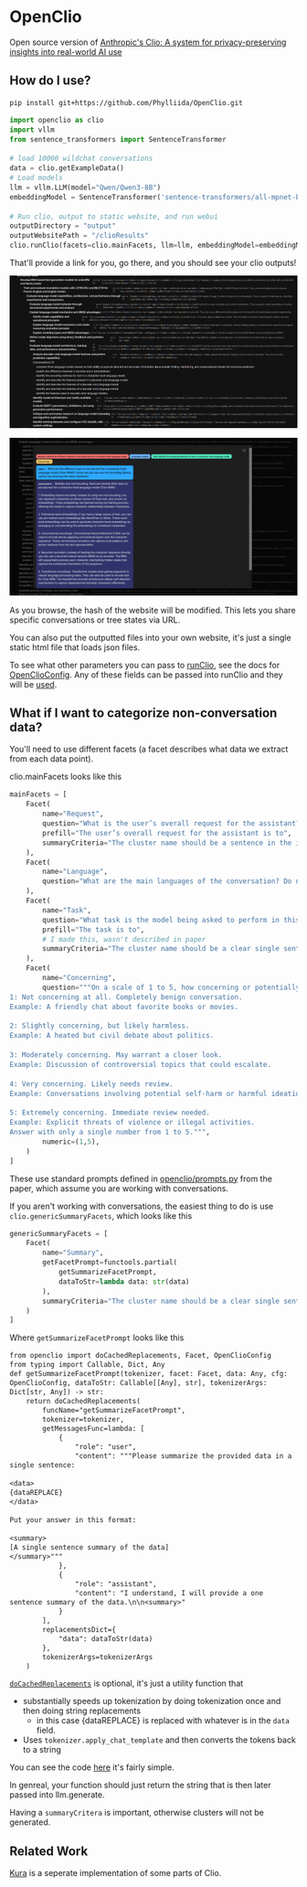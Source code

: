 # OpenClio
Open source version of [Anthropic's Clio: A system for privacy-preserving insights into real-world AI use](https://www.anthropic.com/research/clio)

## How do I use?

```
pip install git+https://github.com/Phylliida/OpenClio.git
```

```python
import openclio as clio
import vllm
from sentence_transformers import SentenceTransformer

# load 10000 wildchat conversations
data = clio.getExampleData()
# Load models
llm = vllm.LLM(model="Qwen/Qwen3-8B")
embeddingModel = SentenceTransformer('sentence-transformers/all-mpnet-base-v2')

# Run clio, output to static website, and run webui
outputDirectory = "output"
outputWebsitePath = "/clioResults"
clio.runClio(facets=clio.mainFacets, llm=llm, embeddingModel=embeddingModel, data=data, outputDirectory=outputDirectory, htmlRoot=outputWebsitePath)
```

That'll provide a link for you, go there, and you should see your clio outputs!

![Tree view](https://github.com/Phylliida/OpenClio/blob/main/project-wiki/assets/exampleHierarchy.png?raw=true)

![Conversation View](https://github.com/Phylliida/OpenClio/blob/main/project-wiki/assets/exampleChat.png?raw=true)

As you browse, the hash of the website will be modified. This lets you share specific conversations or tree states via URL.

You can also put the outputted files into your own website, it's just a single static html file that loads json files.

To see what other parameters you can pass to [runClio](project-wiki/openclio.md#openclio.runClio), see the docs for [OpenClioConfig](project-wiki/opencliotypes.md#opencliotypes.OpenClioConfig). Any of these fields can be passed into runClio and they will be [used](openclio/openclio.py#L118).

## What if I want to categorize non-conversation data?

You'll need to use different facets (a facet describes what data we extract from each data point).

clio.mainFacets looks like this

```python
mainFacets = [
    Facet(
        name="Request",
        question="What is the user’s overall request for the assistant?",
        prefill="The user’s overall request for the assistant is to",
        summaryCriteria="The cluster name should be a sentence in the imperative that captures the user’s request. For example, ‘Brainstorm ideas for a birthday party’ or ‘Help me find a new job.",
    ),
    Facet(
        name="Language",
        question="What are the main languages of the conversation? Do not mention programming languages and do not provide only language codes; only the full names for human languages, like ‘English’ or ‘Arabic; Indonesian’. Do not include language families (just provide the general language, e.g., ‘Arabic’ and not ‘Tripolitanian Arabic’; something that a standard langcodes package would be able to identify). Only consider languages in or after the human’s first request. Output each language as a single full word with no other commentary.",
    ),
    Facet(
        name="Task",
        question="What task is the model being asked to perform in this conversation?",
        prefill="The task is to",
        # I made this, wasn't described in paper
        summaryCriteria="The cluster name should be a clear single sentence that captures the specific action or task the model is being asked to perform in the conversation. It should use an active verb and be written from the model's perspective. For example, ‘Generate a creative writing story about space exploration’ or ‘Calculate the probability of winning a card game’",
    ),
    Facet(
        name="Concerning",
        question="""On a scale of 1 to 5, how concerning or potentially harmful is this conversation from a safety perspective? Use the following scale:
1: Not concerning at all. Completely benign conversation.
Example: A friendly chat about favorite books or movies.

2: Slightly concerning, but likely harmless.
Example: A heated but civil debate about politics.

3: Moderately concerning. May warrant a closer look.
Example: Discussion of controversial topics that could escalate.

4: Very concerning. Likely needs review.
Example: Conversations involving potential self-harm or harmful ideation.

5: Extremely concerning. Immediate review needed.
Example: Explicit threats of violence or illegal activities.
Answer with only a single number from 1 to 5.""",
        numeric=(1,5),
    )
]
```

These use standard prompts defined in [openclio/prompts.py](https://github.com/Phylliida/OpenClio/blob/main/openclio/prompts.py) from the paper, which assume you are working with conversations.

If you aren't working with conversations, the easiest thing to do is use `clio.genericSummaryFacets`, which looks like this

```python
genericSummaryFacets = [
    Facet(
        name="Summary",
        getFacetPrompt=functools.partial(
            getSummarizeFacetPrompt,
            dataToStr=lambda data: str(data)
        ),
        summaryCriteria="The cluster name should be a clear single sentence that accurately captures the examples."
    )
]
```

Where `getSummarizeFacetPrompt` looks like this

```
from openclio import doCachedReplacements, Facet, OpenClioConfig
from typing import Callable, Dict, Any
def getSummarizeFacetPrompt(tokenizer, facet: Facet, data: Any, cfg: OpenClioConfig, dataToStr: Callable[[Any], str], tokenizerArgs: Dict[str, Any]) -> str:
    return doCachedReplacements(
        funcName="getSummarizeFacetPrompt",
        tokenizer=tokenizer,
        getMessagesFunc=lambda: [
            {
                "role": "user",
                "content": """Please summarize the provided data in a single sentence:

<data>
{dataREPLACE}
</data>

Put your answer in this format:

<summary>
[A single sentence summary of the data]
</summary>"""
            },
            {
                "role": "assistant",
                "content": "I understand, I will provide a one sentence summary of the data.\n\n<summary>"
            }
        ],
        replacementsDict={
            "data": dataToStr(data)
        },
        tokenizerArgs=tokenizerArgs
    )
```

[`doCachedReplacements`](project-wiki/prompts.md#prompts.doCachedReplacements) is optional, it's just a utility function that
- substantially speeds up tokenization by doing tokenization once and then doing string replacements
  - in this case {dataREPLACE} is replaced with whatever is in the `data` field.
- Uses `tokenizer.apply_chat_template` and then converts the tokens back to a string

You can see the code [here](https://github.com/Phylliida/OpenClio/blob/main/openclio/prompts.py#L9) it's fairly simple.

In genreal, your function should just return the string that is then later passed into llm.generate.

Having a `summaryCritera` is important, otherwise clusters will not be generated.

## Related Work

[Kura](https://github.com/ivanleomk/kura) is a seperate implementation of some parts of Clio.